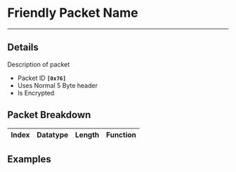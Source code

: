 # Friendly Packet Name #

---


## Details ##

Description of packet
  * Packet ID **`[0x76]`**
  * Uses Normal 5 Byte header
  * Is Encrypted

## Packet Breakdown ##
| Index | Datatype | Length | Function |
|:------|:---------|:-------|:---------|

## Examples ##